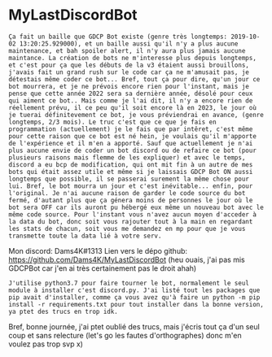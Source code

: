# MyLastDiscordBot

	Ça fait un baille que GDCP Bot existe (genre très longtemps: 2019-10-02 13:20:25.929000), et un baille aussi qu'il n'y a plus aucune maintenance, et bah spoiler alert, il n'y aura plus jamais aucune maintance. La création de bots ne m'interesse plus depuis longtemps, et c'est pour ça que les débuts de la v3 étaient aussi brouillons, j'avais fait un grand rush sur le code car ça ne m'amusait pas, je détestais même coder ce bot... Bref, tout ça pour dire, qu'un jour ce bot mourrera, et je ne prévois encore rien pour l'instant, mais je pense que cette année 2022 sera sa dernière année, désolé pour ceux qui aiment ce bot.. Mais comme je l'ai dit, il n'y a encore rien de réellement prévu, il ce peu qu'il soit encore là en 2023, le jour où je tuerai définitevement ce bot, je vous préviendrai en avance, (genre longtemps, 2/3 mois). Le truc c'est que ce que je fais en programmation (actuellement) je le fais que par intêret, c'est même pour cette raison que ce bot est né hein, je voulais qu'il m'apporte de l'expérience et il m'en a apporté. Sauf que actuellement je n'ai plus aucune envie de coder un bot discord ou de refaire ce bot (pour plusieurs raisons mais flemme de les expliquer) et avec le temps, discord a eu bcp de modification, qui ont mit fin à un autre de mes bots qui était assez utile et même si je laissais GDCP Bot ON aussi longtemps que possible, il se passerai surement la même chose pour lui. Bref, le bot mourra un jour et c'est inévitable... enfin, pour l'original. Je n'ai aucune raison de garder le code source du bot fermé, d'autant plus que ça génera moins de personnes le jour où le bot sera OFF car ils auront pu hébergé eux même un nouveau bot avec le même code source. Pour l'instant vous n'avez aucun moyen d'acceder à la data du bot, donc soit vous rajouter tout à la main en regardant les stats de chacun, soit vous me demandez en mp pour que je vous transmette toute la data lié à votre serv.
	

Mon discord: Dams4K#1313
Lien vers le dépo github: https://github.com/Dams4K/MyLastDiscordBot (heu ouais, j'ai pas mis GDCPBot car j'en ai très certainement pas le droit ahah)

	J'utilise python3.7 pour faire tourner le bot, normalement le seul module à installer c'est discord.py. J'ai listé tout les packages que pip avait d'installer, comme ça vous avez qu'à faire un python -m pip install -r requirements.txt pour tout installer dans la bonne version, ya ptet des trucs en trop idk.
	

Bref, bonne journée, j'ai ptet oublié des trucs, mais j'écris tout ça d'un seul coup et sans relecture (let's go les fautes d'orthographes) donc m'en voulez pas trop svp x)
